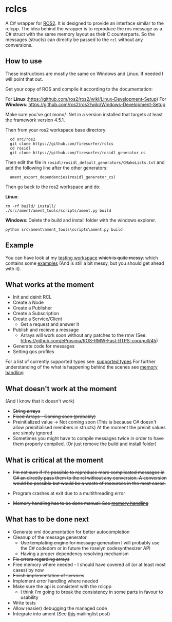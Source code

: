 # rclcs

A C# wrapper for [ROS2](https://github.com/ros2). It is designed to provide an interface similar to the rclcpp.
The idea behind the wrapper is to reproduce the ros message as a C# struct with the same memory layout as their C counterparts.
So the messages (structs) can directly be passed to the `rcl` without any conversions. 

## How to use

These instructions are mostly the same on Windows and Linux. If needed I will point that out.

Get your copy of ROS and compile it according to the documentation:

For __Linux__ :https://github.com/ros2/ros2/wiki/Linux-Development-Setup) 
For __Windows__: https://github.com/ros2/ros2/wiki/Windows-Development-Setup

Make sure you've got mono/ .Net in a version installed that targets at least the framework version 4.5.1.

Then from your ros2 workspace base directory:
```
  cd src/ros2
  git clone https://github.com/firesurfer/rclcs
  cd rosidl
  git clone https://github.com/firesurfer/rosidl_generator_cs
```
Then edit the file in `rosidl/rosidl_default_generators/CMakeLists.txt` and add the following line after the other generators:
```
  ament_export_dependencies(rosidl_generator_cs)
```

Then go back to the ros2 workspace and do:

__Linux__:
```
rm -rf build/ install/
./src/ament/ament_tools/scripts/ament.py build

``` 

__Windows__:
Delete the build and install folder with the windows explorer.

```
python src\ament\ament_tools\scripts\ament.py build
```



## Example

You can have look at my [testing workspace](https://github.com/firesurfer/rclcs_testing_ws) ~~which is quite messy.~~ which contains some [examples](https://github.com/firesurfer/rclcs_testing_ws/tree/master/src/test_cs/test_cs/Examples) (And is still a bit messy, but you should get ahead with it).


## What works at the moment

* Init and deinit RCL
* Create a Node
* Create a Publisher
* Create a Subscription
* Create a Service/Client
	* Get a request and answer it
* Publish and recieve a  message 
	* Arrays will work soon without any patches to the rmw (See: https://github.com/eProsima/ROS-RMW-Fast-RTPS-cpp/pull/45)
* Generate code for messages 
* Setting qos profiles

For a list of currently supported types see: [supported types](doc/SupportedTypes.md)
For further understanding of the what is happening behind the scenes see [memory handling](/doc/MemoryHandling.md)

## What doesn't work at the moment
(And I know that it doesn't work)

* ~~String arrays~~
* ~~Fixed Arrays - Coming soon (probably)~~
* Preinitialized value -> Not coming soon (This is because C# doesn't allow preinitialised members in structs) At the moment the preinit values are simply ignored
* Sometimes you might have to compile messages twice in order to have them properly compiled. (Or just remove the build and install folder)

## What is critical at the moment

* ~~I'm not sure if it's possible to reproduce more complicated messages in C# an directly pass them to the rcl without any conversion. A conversion would be possible but would be a waste of resources in the most cases.~~

* Program crashes at exit due to a multithreading error 
* ~~Memory handling has to be done manual: See [memory handling](/doc/MemoryHandling.md)~~

## What has to be done next

* Generate xml documentation for better autocompletion
* Cleanup of the message generator
   * ~~Use templating engine for message generation~~ I will probably use the C# codedom or in future the roselyn codesynthesizer API
   * Having a proper dependency resolving mechanism
* ~~Fix errors regarding arrays~~
* Free memory where needed - I should have covered all (or at least most cases) by now
* ~~Finish implementation of services~~
* Implement error handling where needed
* Make sure the api is consistent with the rclcpp
	* I think I'm going to break the consistency in some parts in favour to usability
* Write tests
* Allow (easier) debugging the managed code
* Integrate into ament (See [this](https://groups.google.com/d/msg/ros-sig-ng-ros/MN_N_SunrjA/wuEUYOXxEwAJ) mailinglist post)


